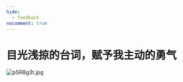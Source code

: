 ```yaml
---
hide:
  - feedback
nocomment: true
---
```


# 目光浅掠的台词，赋予我主动的勇气



![pSR8g3t.jpg](https://s1.ax1x.com/2023/02/08/pSR8g3t.jpg)